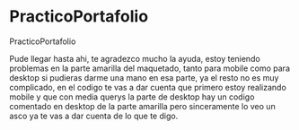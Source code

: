 # PracticoPortafolio
PracticoPortafolio

Pude llegar hasta ahi, te agradezco mucho la ayuda, estoy teniendo problemas en la parte amarilla del maquetado, tanto para mobile como para desktop
si pudieras darme una mano en esa parte, ya el resto no es muy complicado, en el codigo te vas a dar cuenta que primero estoy realizando mobile y que con media querys la parte de desktop
hay un codigo comentado en desktop de la parte amarilla pero sinceramente lo veo un asco ya te vas a dar cuenta de lo que te digo.
